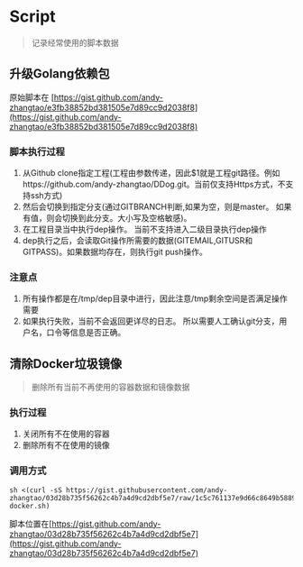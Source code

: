 # Script
> 记录经常使用的脚本数据

## 升级Golang依赖包
原始脚本在 [https://gist.github.com/andy-zhangtao/e3fb38852bd381505e7d89cc9d2038f8](https://gist.github.com/andy-zhangtao/e3fb38852bd381505e7d89cc9d2038f8)
<script src="https://gist.github.com/andy-zhangtao/e3fb38852bd381505e7d89cc9d2038f8.js"></script>

### 脚本执行过程

1. 从Github clone指定工程(工程由参数传递，因此$1就是工程git路径。例如https://github.com/andy-zhangtao/DDog.git。当前仅支持Https方式，不支持ssh方式)
2. 然后会切换到指定分支(通过GITBRANCH判断,如果为空，则是master。 如果有值，则会切换到此分支。大小写及空格敏感)。
3. 在工程目录当中执行dep操作。 当前不支持进入二级目录执行dep操作
4. dep执行之后，会读取Git操作所需要的数据(GITEMAIL,GITUSR和GITPASS)。如果数据均存在，则执行git push操作。

### 注意点
1. 所有操作都是在/tmp/dep目录中进行，因此注意/tmp剩余空间是否满足操作需要
2. 如果执行失败，当前不会返回更详尽的日志。 所以需要人工确认git分支，用户名，口令等信息是否正确。

## 清除Docker垃圾镜像
> 删除所有当前不再使用的容器数据和镜像数据

### 执行过程
1. 关闭所有不在使用的容器
2. 删除所有不在使用的镜像

### 调用方式
```
sh <(curl -sS https://gist.githubusercontent.com/andy-zhangtao/03d28b735f56262c4b7a4d9cd2dbf5e7/raw/1c5c761137e9d66c8649b58893d946467ce686e2/clean-docker.sh)
```

脚本位置在[https://gist.github.com/andy-zhangtao/03d28b735f56262c4b7a4d9cd2dbf5e7](https://gist.github.com/andy-zhangtao/03d28b735f56262c4b7a4d9cd2dbf5e7)
<script src="https://gist.github.com/andy-zhangtao/03d28b735f56262c4b7a4d9cd2dbf5e7.js"></script>
